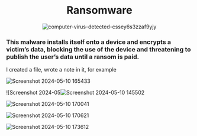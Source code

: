 <h1 align="center" >Ransomware</h1>


<div align="center">

![computer-virus-detected-cssey6s3zzaf9yjy](https://github.com/Hasul79/Ransomware/assets/95657084/fd2e8c28-6d41-42dd-b3a7-d43d594cfc3b)

</div>

<h3>
This malware installs itself onto a device and encrypts a victim’s data, blocking the use of the device and threatening to publish the user’s data until a ransom is paid.

</h3>

<p>I created a file, wrote a note in it, for example</p>

![Screenshot 2024-05-10 165433](https://github.com/Hasul79/Ransomware/assets/95657084/6ed289e9-0a79-4028-a145-6c7b743cd2ed)




![Screenshot 2024-05![Screenshot 2024-05-10 145502](https://github.com/Hasul79/Ransomware/assets/95657084/8b3e6948-0f73-4196-abd1-e26686e7302d)





![Screenshot 2024-05-10 170041](https://github.com/Hasul79/Ransomware/assets/95657084/8f74dec1-23ba-45aa-9fb6-91c8301e64f1)



![Screenshot 2024-05-10 170621](https://github.com/Hasul79/Ransomware/assets/95657084/dfde971c-d6d8-4fbf-9537-6dd2112846b1)



![Screenshot 2024-05-10 173612](https://github.com/Hasul79/Ransomware/assets/95657084/abc842da-081c-49ee-adfb-723c2e987503)

